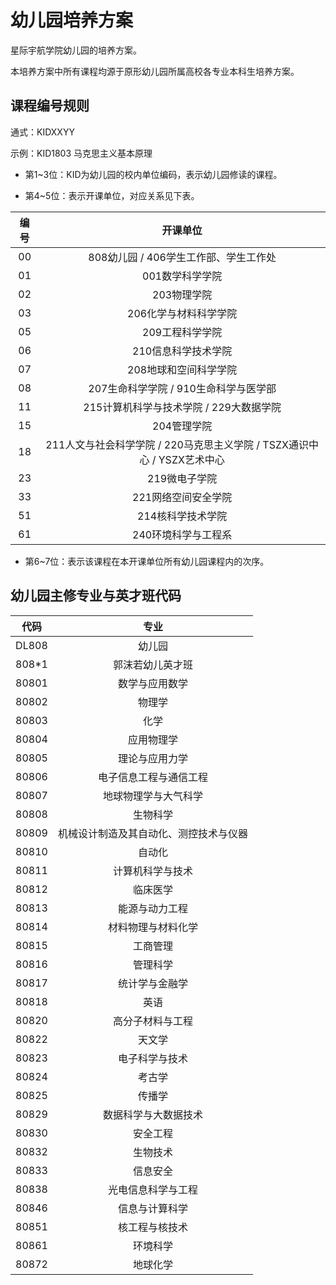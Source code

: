 # 幼儿园培养方案

星际宇航学院幼儿园的培养方案。

本培养方案中所有课程均源于原形幼儿园所属高校各专业本科生培养方案。

## 课程编号规则

通式：KIDXXYY

示例：KID1803 马克思主义基本原理

- 第1~3位：KID为幼儿园的校内单位编码，表示幼儿园修读的课程。

- 第4~5位：表示开课单位，对应关系见下表。

| 编号 | 开课单位 |
| :-: | :-: |
| 00 | 808幼儿园 / 406学生工作部、学生工作处 |
| 01 | 001数学科学学院 |
| 02 | 203物理学院 |
| 03 | 206化学与材料科学学院 |
| 05 | 209工程科学学院 |
| 06 | 210信息科学技术学院 |
| 07 | 208地球和空间科学学院 |
| 08 | 207生命科学学院 / 910生命科学与医学部 |
| 11 | 215计算机科学与技术学院 / 229大数据学院 |
| 15 | 204管理学院 |
| 18 | 211人文与社会科学学院 / 220马克思主义学院 / TSZX通识中心 / YSZX艺术中心 |
| 23 | 219微电子学院 |
| 33 | 221网络空间安全学院 |
| 51 | 214核科学技术学院 |
| 61 | 240环境科学与工程系 |

- 第6~7位：表示该课程在本开课单位所有幼儿园课程内的次序。

## 幼儿园主修专业与英才班代码

| 代码 | 专业 |
| :-: | :-: |
| DL808 | 幼儿园 |
| 808\*1 | 郭沫若幼儿英才班 |
| 80801 | 数学与应用数学 |
| 80802 | 物理学 |
| 80803 | 化学 |
| 80804 | 应用物理学 |
| 80805 | 理论与应用力学 |
| 80806 | 电子信息工程与通信工程 |
| 80807 | 地球物理学与大气科学 |
| 80808 | 生物科学 |
| 80809 | 机械设计制造及其自动化、测控技术与仪器 |
| 80810 | 自动化 |
| 80811 | 计算机科学与技术 |
| 80812 | 临床医学 |
| 80813 | 能源与动力工程 |
| 80814 | 材料物理与材料化学 |
| 80815 | 工商管理 |
| 80816 | 管理科学 |
| 80817 | 统计学与金融学 |
| 80818 | 英语 |
| 80820 | 高分子材料与工程 |
| 80822 | 天文学 |
| 80823 | 电子科学与技术 |
| 80824 | 考古学 |
| 80825 | 传播学 |
| 80829 | 数据科学与大数据技术 |
| 80830 | 安全工程 |
| 80832 | 生物技术 |
| 80833 | 信息安全 |
| 80838 | 光电信息科学与工程 |
| 80846 | 信息与计算科学 |
| 80851 | 核工程与核技术 |
| 80861 | 环境科学 |
| 80872 | 地球化学 |
